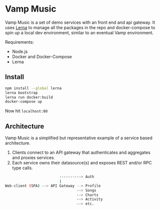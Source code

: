 # Vamp Music


Vamp Music is a set of demo services with an front end and api gateway.
It uses [Lerna](https://lernajs.io/) to manage all the packages in the repo and
docker-compose to spin up a local dev environment, similar to an eventual Vamp environment.

Requirements:
-   Node.js
-   Docker and Docker-Compose
-   Lerna

## Install

```bash
npm install --global lerna
lerna bootstrap
lerna run docker:build
docker-compose up
```

Now hit `localhost:80`

## Architecture

Vamp Music is a simplified but representative example of a service based architecture.
1. Clients connect to an API gateway that authenticates and aggregates and proxies services.
2. Each service owns their datasource(s) and exposes REST and/or RPC type calls.


```bash
                         ----------> Auth
                         |
Web-client (SPA) --> API Gateway --> Profile
                                 --> Songs
                                 --> Charts
                                 --> Activity
                                 --> etc.
                                                                
```
